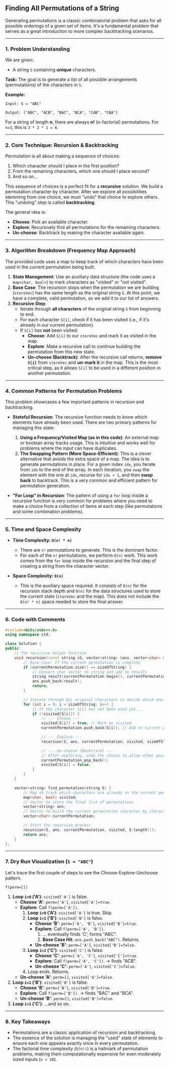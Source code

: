 ## **Finding All Permutations of a String**

Generating permutations is a classic combinatorial problem that asks for all possible orderings of a given set of items. It's a fundamental problem that serves as a great introduction to more complex backtracking scenarios.

-----

### **1. Problem Understanding**

We are given:

  * A string `S` containing **unique** characters.

**Task:**
The goal is to generate a list of all possible arrangements (permutations) of the characters in `S`.

**Example:**

```
Input: S = "ABC"

Output: ["ABC", "ACB", "BAC", "BCA", "CAB", "CBA"]
```

For a string of length **n**, there are always **n\!** (n-factorial) permutations. For `n=3`, this is `3 * 2 * 1 = 6`.

-----

### **2. Core Technique: Recursion & Backtracking**

Permutation is all about making a sequence of choices:

1.  Which character should I place in the first position?
2.  From the remaining characters, which one should I place second?
3.  And so on...

This sequence of choices is a perfect fit for a **recursive** solution. We build a permutation character by character. After we explore all possibilities stemming from one choice, we must "undo" that choice to explore others. This "undoing" step is called **backtracking**.

The general idea is:

  * **Choose**: Pick an available character.
  * **Explore**: Recursively find all permutations for the remaining characters.
  * **Un-choose**: Backtrack by making the character available again.

-----

### **3. Algorithm Breakdown (Frequency Map Approach)**

The provided code uses a map to keep track of which characters have been used in the current permutation being built.

1.  **State Management**: Use an auxiliary data structure (the code uses a `map<char, bool>`) to mark characters as "visited" or "not visited".
2.  **Base Case**: The recursion stops when the permutation we are building (`storeVec`) has the same length as the original string `S`. At this point, we have a complete, valid permutation, so we add it to our list of answers.
3.  **Recursive Step**:
      * Iterate through **all characters** of the original string `S` from beginning to end.
      * For each character `S[i]`, check if it has been visited (i.e., if it's already in our current permutation).
      * If `S[i]` has **not** been visited:
          * **Choose**: Add `S[i]` to our `storeVec` and mark it as visited in the map.
          * **Explore**: Make a recursive call to continue building the permutation from this new state.
          * **Un-choose (Backtrack)**: After the recursive call returns, **remove `S[i]`** from `storeVec` and **un-mark it** in the map. This is the most critical step, as it allows `S[i]` to be used in a different position in another permutation.

-----

### **4. Common Patterns for Permutation Problems**

This problem showcases a few important patterns in recursion and backtracking.

  * **Stateful Recursion**: The recursive function needs to know which elements have already been used. There are two primary patterns for managing this state:

    1.  **Using a Frequency/Visited Map (as in this code)**: An external map or boolean array tracks usage. This is intuitive and works well for problems where the input can have duplicates.
    2.  **The Swapping Pattern (More Space-Efficient)**: This is a clever alternative that avoids the extra space of a map. The idea is to generate permutations in place. For a given index `idx`, you iterate from `idx` to the end of the array. In each iteration, you `swap` the element with the one at `idx`, recurse for `idx + 1`, and then **swap back** to backtrack. This is a very common and efficient pattern for permutation generation.

  * **"For Loop" in Recursion**: The pattern of using a `for` loop inside a recursive function is very common for problems where you need to make a choice from a collection of items at each step (like permutations and some combination problems).

-----

### **5. Time and Space Complexity**

  * **Time Complexity: `O(n! * n)`**

      * There are `n!` permutations to generate. This is the dominant factor.
      * For each of the `n!` permutations, we perform `O(n)` work. This work comes from the `for` loop inside the recursion and the final step of creating a string from the character vector.

  * **Space Complexity: `O(n)`**

      * This is the auxiliary space required. It consists of `O(n)` for the recursion stack depth and `O(n)` for the data structures used to store the current state (`storeVec` and the map). This does not include the `O(n! * n)` space needed to store the final answer.

-----

### **6. Code with Comments**

```cpp
#include<bits/stdc++.h>
using namespace std;

class Solution {
public:
    // The recursive helper function
    void recursion(const string &S, vector<string> &ans, vector<char> &currentPermutation, map<char, bool> &visited, int sizeOfString) {
        // Base Case: If the current permutation is complete
        if (currentPermutation.size() == sizeOfString) {
            // Convert char vector to string and add to results
            string result(currentPermutation.begin(), currentPermutation.end());
            ans.push_back(result);
            return;
        }

        // Iterate through ALL original characters to decide which one to place next
        for (int i = 0; i < sizeOfString; i++) {
            // If the character S[i] has not been used yet...
            if (!visited[S[i]]) {
                // --- Choose ---
                visited[S[i]] = true; // Mark as visited
                currentPermutation.push_back(S[i]); // Add to current permutation

                // --- Explore ---
                recursion(S, ans, currentPermutation, visited, sizeOfString);

                // --- Un-choose (Backtrack) ---
                // After exploring, undo the choice to allow other possibilities
                currentPermutation.pop_back();
                visited[S[i]] = false;
            }
        }
    }

    vector<string> find_permutation(string S) {
        // Map to track which characters are already in the current permutation
        map<char, bool> visited;
        // Vector to store the final list of permutations
        vector<string> ans;
        // Vector to build the current permutation character by character
        vector<char> currentPermutation;

        // Start the recursive process
        recursion(S, ans, currentPermutation, visited, S.length());
        return ans;
    }
};
```

-----

### **7. Dry Run Visualization (`S = "ABC"`)**

Let's trace the first couple of steps to see the Choose-Explore-Unchoose pattern.

`f(perm=[])`

1.  **Loop `i=0` ('A')**: `visited['A']` is false.
      * **Choose 'A'**: `perm=['A']`, `visited['A']=true`.
      * **Explore**: Call `f(perm=['A'])`.
        1.  **Loop `i=0` ('A')**: `visited['A']` is true. Skip.
        2.  **Loop `i=1` ('B')**: `visited['B']` is false.
              * **Choose 'B'**: `perm=['A', 'B']`, `visited['B']=true`.
              * **Explore**: Call `f(perm=['A', 'B'])`.
                1.  ... eventually finds 'C', forms "ABC".
                2.  **Base Case Hit**: `ans.push_back("ABC")`. Returns.
              * **Un-choose 'B'**: `perm=['A']`, `visited['B']=false`.
        3.  **Loop `i=2` ('C')**: `visited['C']` is false.
              * **Choose 'C'**: `perm=['A', 'C']`, `visited['C']=true`.
              * **Explore**: Call `f(perm=['A', 'C'])`. -\> finds "ACB".
              * **Un-choose 'C'**: `perm=['A']`, `visited['C']=false`.
        4.  Loop ends. Returns.
      * **Un-choose 'A'**: `perm=[]`, `visited['A']=false`.
2.  **Loop `i=1` ('B')**: `visited['B']` is false.
      * **Choose 'B'**: `perm=['B']`, `visited['B']=true`.
      * **Explore**: Call `f(perm=['B'])`. -\> finds "BAC" and "BCA".
      * **Un-choose 'B'**: `perm=[]`, `visited['B']=false`.
3.  **Loop `i=2` ('C')**: ...and so on.

-----

### **8. Key Takeaways**

  * Permutations are a classic application of recursion and backtracking.
  * The essence of the solution is managing the "used" state of elements to ensure each one appears exactly once in every permutation.
  * The factorial time complexity (`O(n!)`) is a hallmark of permutation problems, making them computationally expensive for even moderately sized inputs (`n > 10`).